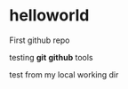 helloworld
==========

First github repo

testing **git** **github** tools

test from my local working dir
